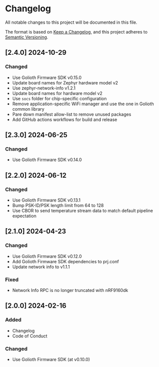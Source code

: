 <!-- Copyright (c) 2024 Golioth, Inc. -->
<!-- SPDX-License-Identifier: Apache-2.0 -->

# Changelog

All notable changes to this project will be documented in this file.

The format is based on [Keep a Changelog](https://keepachangelog.com/en/1.1.0/),
and this project adheres to [Semantic Versioning](https://semver.org/spec/v2.0.0.html).

## [2.4.0] 2024-10-29

### Changed
- Use Golioth Firmware SDK v0.15.0
- Update board names for Zephyr hardware model v2
- Use zephyr-network-info v1.2.1
- Update board names for hardware model v2
- Use `socs` folder for chip-specific configuration
- Remove application-specific WiFi manager and use the one in Golioth common library
- Pare down manifest allow-list to remove unused packages
- Add GitHub actions workflows for build and release

## [2.3.0] 2024-06-25

### Changed
- Use Golioth Firmware SDK v0.14.0

## [2.2.0] 2024-06-12

### Changed
- Use Golioth Firmware SDK v0.13.1
- Bump PSK-ID/PSK length limit from 64 to 128
- Use CBOR to send temperature stream data to match default pipeline expectation

## [2.1.0] 2024-04-23

### Changed
- Use Golioth Firmware SDK v0.12.0
- Add Golioth Firmware SDK dependencies to prj.conf
- Update network info to v1.1.1

### Fixed
- Network Info RPC is no longer truncated with nRF9160dk

## [2.0.0] 2024-02-16

### Added
- Changelog
- Code of Conduct

### Changed
- Use Golioth Firmware SDK (at v0.10.0)
